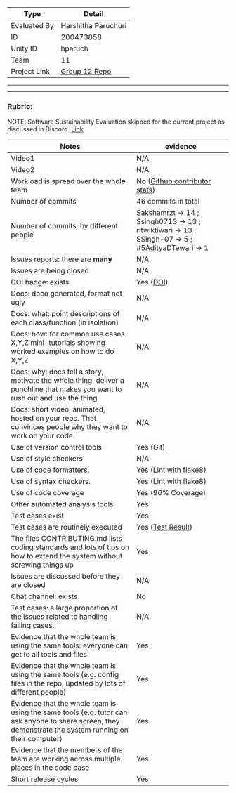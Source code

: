 |Type| Detail|
|--------|-------|
| Evaluated By | Harshitha Paruchuri |
| ID | 200473858 |
| Unity ID | hparuch |
| Team | 11 |
| Project Link | [Group 12 Repo](https://github.com/team-12-csc-510/hw2) |

******
******

### Rubric:

NOTE: Software Sustainability Evaluation skipped for the current project as discussed in Discord. [Link](https://discord.com/channels/1009547855301718107/1009549425288429608/1023416944101163069)

|Notes|evidence|
|-----|---------|
|Video1| N/A | 
|Video2| N/A | 
|Workload is spread over the whole team | No ([Github contributor stats](https://github.com/team-12-csc-510/hw2/graphs/contributors)) |
|Number of commits| 46 commits in total |
|Number of commits: by different people| Sakshamrzt -> 14 ; Ssingh0713 -> 13 ; ritwiktiwari -> 13 ; SSingh-07 -> 5 ; #5AdityaDTewari -> 1 |
|Issues reports: there are **many**| N/A |
|Issues are being closed| N/A |
|DOI badge: exists| Yes ([DOI](https://zenodo.org/record/7094291#.YzJlsHZBy3A)) |
|Docs: doco generated, format not ugly | N/A |
|Docs: what: point descriptions of each class/function (in isolation) | N/A |
|Docs: how: for common use cases X,Y,Z mini-tutorials showing worked examples on how to do X,Y,Z| N/A | 
|Docs: why: docs tell a story, motivate the whole thing, deliver a punchline that makes you want to rush out and use the thing| N/A |
|Docs: short video, animated, hosted on your repo. That convinces people why they want to work on your code.| N/A |
|Use of version control tools| Yes (Git) |
|Use of style checkers | N/A |
|Use of code formatters. | Yes (Lint with flake8) |
|Use of syntax checkers. | Yes (Lint with flake8) |
|Use of code coverage | Yes (96% Coverage) |
|Other automated analysis tools| Yes |
|Test cases exist| Yes |
|Test cases are routinely executed| Yes ([Test Result](https://github.com/alunavat/CSC510-22-group-5/actions/runs/3124971110/jobs/5068860241))|
|The files CONTRIBUTING.md lists coding standards and lots of tips on how to extend the system without screwing things up| Yes |
|Issues are discussed before they are closed| N/A |
|Chat channel: exists| No |
|Test cases: a large proportion of the issues related to handling failing cases.| N/A |
|Evidence that the whole team is using the same tools: everyone can get to all tools and files| Yes |
|Evidence that the whole team is using the same tools (e.g. config files in the repo, updated by lots of different people)| Yes |
|Evidence that the whole team is using the same tools (e.g. tutor can ask anyone to share screen, they demonstrate the system running on their computer)| Yes |
|Evidence that the members of the team are working across multiple places in the code base| Yes |
|Short release cycles | Yes |
